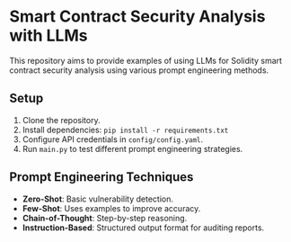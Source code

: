 # Smart Contract Security Analysis with LLMs

This repository aims to provide examples of using LLMs for Solidity smart contract security analysis using various prompt engineering methods.

## Setup
1. Clone the repository.
2. Install dependencies: `pip install -r requirements.txt`
3. Configure API credentials in `config/config.yaml`.
4. Run `main.py` to test different prompt engineering strategies.

## Prompt Engineering Techniques
- **Zero-Shot**: Basic vulnerability detection.
- **Few-Shot**: Uses examples to improve accuracy.
- **Chain-of-Thought**: Step-by-step reasoning.
- **Instruction-Based**: Structured output format for auditing reports.
